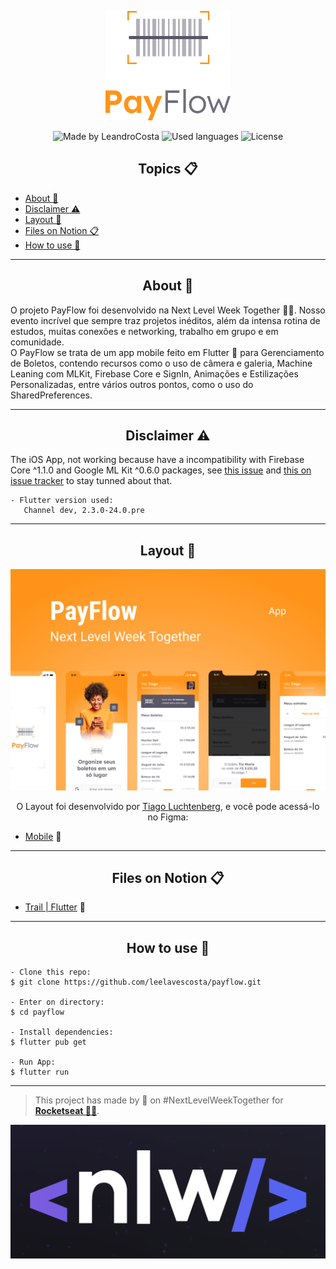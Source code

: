 <p align="center">
  <img alt="PayFlow" src=".github/payflow-logo.png" width="200px">
</p>

<p align="center">
    <img alt="Made by LeandroCosta" src="https://img.shields.io/badge/Made%20by-Leandro%20Costa-brightgreen">
    <img alt="Used languages" src="https://img.shields.io/github/languages/count/leealvescosta/payflow">
  <img alt="License" src="https://img.shields.io/badge/license-MIT-%2304D361">
</p>

<h2 align="center">Topics 📋</h2>

   <p>

   - [About 📖](#About-)
   - [Disclaimer ⚠️ ](#Disclaimer-)
   - [Layout 🎨](#Layout-)
   - [Files on Notion 📋](#Files-)
   - [How to use 🤔](#How-)

   </p>

---

<h2 align="center">About 📖</h2>
<p>
   O projeto PayFlow foi desenvolvido na Next Level Week Together 💜💚. Nosso evento incrível que sempre traz projetos inéditos, além da intensa rotina de estudos, muitas conexões e networking, trabalho em grupo e em comunidade. <br>
   O PayFlow se trata de um app mobile feito em Flutter 💙 para Gerenciamento de Boletos, contendo recursos como o uso de câmera e galeria, Machine Leaning com MLKit, Firebase Core e SignIn, Animações e Estilizações Personalizadas, entre vários outros pontos, como o uso do SharedPreferences. <br>
</p>

---

<h2 align="center">Disclaimer ⚠️ </h2>

<p>
The iOS App, not working because have a incompatibility with Firebase Core ^1.1.0 and Google ML Kit ^0.6.0 packages, see <a href="https://github.com/bharat-biradar/Google-Ml-Kit-plugin/issues/27">this issue</a> and <a href="https://issuetracker.google.com/issues/188452839">this on issue tracker</a> to stay tunned about that.

   ```
   - Flutter version used:
      Channel dev, 2.3.0-24.0.pre
   ```

</p>

---

<h2 align="center">Layout 🎨</h2>

   <p align="center">
      <img alt="PayFlow" title="PayFlow" src=".github/capa.png" />
   </p>

   <p align="center">
      O Layout foi desenvolvido por <a href="https://instagram.com/tiagoluchtenberg">Tiago Luchtenberg</a>, e você pode acessá-lo no Figma:

   - <a href="https://www.figma.com/file/kLK7FYnWKMoN68sQXcSniu/PayFlow">Mobile</a> 📱
   </p>

---

<h2 align="center">Files on Notion 📋</h2>

- [Trail | Flutter](https://www.notion.so/NLW-Together-Conte-dos-complementares-ae22125e899549efb2d4e360b5ee5ca3) 🚀

---

<h2 align="center">How to use 🤔</h2>

   ```
   - Clone this repo:
   $ git clone https://github.com/leelavescosta/payflow.git

   - Enter on directory:
   $ cd payflow

   - Install dependencies:
   $ flutter pub get

   - Run App:
   $ flutter run
   ```

---
   >This project has made by 💜 on #NextLevelWeekTogether for **[Rocketseat  💜🚀](https://rocketseat.com.br/)**.

   <p align="center">
      <img alt="NLW" title="PayFlow" src=".github/nlw.png" />
   </p>